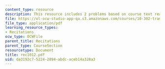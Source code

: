 ```yaml
---
content_type: resource
description: This resource includes 2 problems based on course text reading.
file: https://ol-ocw-studio-app-qa.s3.amazonaws.com/courses/10-302-transport-processes-fall-2004/da3192c752242894abdcaceb14a328a3_rec1012.pdf
file_type: application/pdf
learning_resource_types:
- Recitations
ocw_type: OCWFile
parent_title: Recitations
parent_type: CourseSection
resourcetype: Document
title: rec1012.pdf
uid: da3192c7-5224-2894-abdc-aceb14a328a3
---
```

